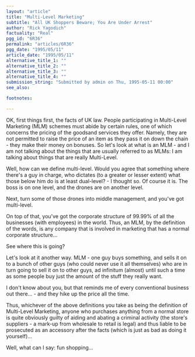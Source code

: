 ```yaml
---
layout: "article"
title: "Multi-Level Marketing"
subtitle: "All UK Shoppers Beware; You Are Under Arrest"
author: "Rick Yagodich"
factuality: "Real"
pgg_id: "6R36"
permalink: "articles/6R36"
pgg_date: "1995/05/11"
article_date: "1995/05/11"
alternative_title_1: ""
alternative_title_2: ""
alternative_title_3: ""
alternative_title_4: ""
submission_string: "Submitted by admin on Thu, 1995-05-11 00:00"
see_also:

footnotes: 

---
```

<div>
<p>OK, first things first, the facts of UK law. People participating in Multi-Level Marketing (MLM) schemes must abide by certain rules, one of which concerns the pricing of the goodsand services they offer. Namely, they are not permitted to raise the price of an item as they pass it on down the chain - they make their money on bonuses. So let's look at what is an MLM - and I am not talking about the things that are usually referred to as MLMs: I am talking about things that are really Multi-Level.</p>
<p>Well, how can we define multi-level. Would you agree that something where there's a guy in charge, who dictates (to a greater or lesser extent) what those below him do is at least dual-level? - I thought so. Of course it is. The boss is on one level, and the drones are on another level.</p>
<p>Next, turn some of those drones into middle management, and you've got multi-level.</p>
<p>On top of that, you've got the corporate structure of 99.99% of all the businesses (with employees) in the world. Thus, an MLM, by the definition of the words, is any company that is involved in marketing that has a normal corporate structure...</p>
<p>See where this is going?</p>
<p>Let's look at it another way. MLM - one guy buys something, and sells it on to a bunch of other guys (who could never use it all themselves) who are in turn going to sell it on to other guys, ad infinitum (almost) until such a time as some people buy just the amount of the stuff they really want.</p>
<p>I don't know about you, but that reminds me of every conventional business out there... - and they hike up the price all the time.</p>
<p>Thus, whichever of the above definitions you take as being the definition of Multi-Level Marketing, anyone who purchases anything from a normal store is quite obviously guilty of aiding and abating a criminal activity (the store's suppliers - a mark-up from wholesale to retail is legal) and thus liable to be prosecuted as an accessory after the facts (which is just as bad as doing it yourself)...</p>
<p>Well, what can I say: fun shopping... <!--Amazon_CLS_IM_END--></p>
</div>

